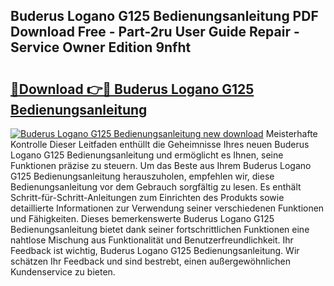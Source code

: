## Buderus Logano G125 Bedienungsanleitung PDF Download Free - Part-2ru User Guide Repair - Service Owner Edition 9nfht

# <h2><a href="http://df68du.blite.top/?on=Buderus+Logano+G125+Bedienungsanleitung">🔗Download 👉🔴 Buderus Logano G125 Bedienungsanleitung</a></h2>

[![Buderus Logano G125 Bedienungsanleitung new download](https://i.imgur.com/lujVjoI.png)](http://df68du.blite.top/?on=Buderus+Logano+G125+Bedienungsanleitung)
Meisterhafte Kontrolle Dieser Leitfaden enthüllt die Geheimnisse Ihres neuen Buderus Logano G125 Bedienungsanleitung und ermöglicht es Ihnen, seine Funktionen präzise zu steuern. Um das Beste aus Ihrem Buderus Logano G125 Bedienungsanleitung herauszuholen, empfehlen wir, diese Bedienungsanleitung vor dem Gebrauch sorgfältig zu lesen. Es enthält Schritt-für-Schritt-Anleitungen zum Einrichten des Produkts sowie detaillierte Informationen zur Verwendung seiner verschiedenen Funktionen und Fähigkeiten. Dieses bemerkenswerte Buderus Logano G125 Bedienungsanleitung bietet dank seiner fortschrittlichen Funktionen eine nahtlose Mischung aus Funktionalität und Benutzerfreundlichkeit. Ihr Feedback ist wichtig, Buderus Logano G125 Bedienungsanleitung. Wir schätzen Ihr Feedback und sind bestrebt, einen außergewöhnlichen Kundenservice zu bieten.
